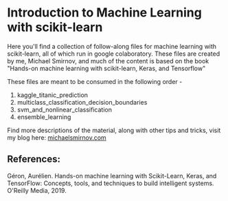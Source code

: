 # Introduction to Machine Learning with scikit-learn

Here you'll find a collection of follow-along files for machine learning with scikit-learn, all of which run in google colaboratory. These files are created by me, Michael Smirnov, and much of the content is based on the book "Hands-on machine learning with scikit-learn, Keras, and Tensorflow"

These files are meant to be consumed in the following order - 

1. kaggle_titanic_prediction
2. multiclass_classification_decision_boundaries
3. svm_and_nonlinear_classification
4. ensemble_learning

Find more descriptions of the material, along with other tips and tricks, visit my blog here:
[michaelsmirnov.com](https://michaelsmirnov.com)

## References:
Géron, Aurélien. Hands-on machine learning with Scikit-Learn, Keras, and TensorFlow: Concepts, tools, and techniques to build intelligent systems. O'Reilly Media, 2019.
